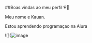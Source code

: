 ##Boas vindas ao meu perfil 💗🥀

Meu nome e Kauan.

Estou aprendendo programaçao na Alura




![](![image](https://github.com/user-attachments/assets/030f746a-adee-45f2-9c8f-87279f72e872)
